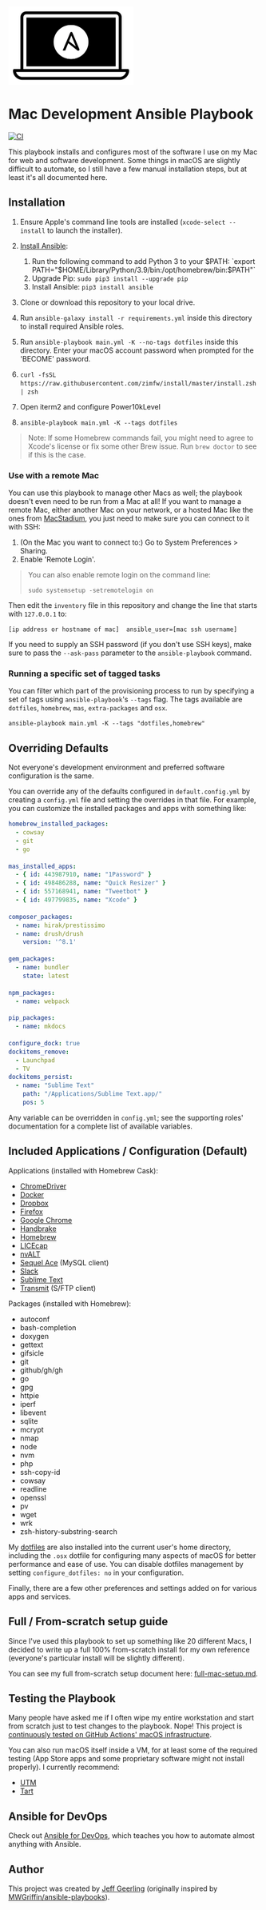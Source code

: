 <img src="https://raw.githubusercontent.com/geerlingguy/mac-dev-playbook/master/files/Mac-Dev-Playbook-Logo.png" width="250" height="156" alt="Mac Dev Playbook Logo" />

# Mac Development Ansible Playbook

[![CI][badge-gh-actions]][link-gh-actions]

This playbook installs and configures most of the software I use on my Mac for web and software development. Some things in macOS are slightly difficult to automate, so I still have a few manual installation steps, but at least it's all documented here.

## Installation

  1. Ensure Apple's command line tools are installed (`xcode-select --install` to launch the installer).
  2. [Install Ansible](https://docs.ansible.com/ansible/latest/installation_guide/index.html):

     1. Run the following command to add Python 3 to your $PATH: `export PATH="$HOME/Library/Python/3.9/bin:/opt/homebrew/bin:$PATH"`
     2. Upgrade Pip: `sudo pip3 install --upgrade pip`
     3. Install Ansible: `pip3 install ansible`

  3. Clone or download this repository to your local drive.
  4. Run `ansible-galaxy install -r requirements.yml` inside this directory to install required Ansible roles.
  5. Run `ansible-playbook main.yml -K --no-tags dotfiles` inside this directory. Enter your macOS account password when prompted for the 'BECOME' password.

  6. `curl -fsSL https://raw.githubusercontent.com/zimfw/install/master/install.zsh | zsh`
  7. Open iterm2 and configure Power10kLevel
  8. `ansible-playbook main.yml -K --tags dotfiles`

> Note: If some Homebrew commands fail, you might need to agree to Xcode's license or fix some other Brew issue. Run `brew doctor` to see if this is the case.

### Use with a remote Mac

You can use this playbook to manage other Macs as well; the playbook doesn't even need to be run from a Mac at all! If you want to manage a remote Mac, either another Mac on your network, or a hosted Mac like the ones from [MacStadium](https://www.macstadium.com), you just need to make sure you can connect to it with SSH:

  1. (On the Mac you want to connect to:) Go to System Preferences > Sharing.
  2. Enable 'Remote Login'.

> You can also enable remote login on the command line:
>
>     sudo systemsetup -setremotelogin on

Then edit the `inventory` file in this repository and change the line that starts with `127.0.0.1` to:

```
[ip address or hostname of mac]  ansible_user=[mac ssh username]
```

If you need to supply an SSH password (if you don't use SSH keys), make sure to pass the `--ask-pass` parameter to the `ansible-playbook` command.

### Running a specific set of tagged tasks

You can filter which part of the provisioning process to run by specifying a set of tags using `ansible-playbook`'s `--tags` flag. The tags available are `dotfiles`, `homebrew`, `mas`, `extra-packages` and `osx`.

    ansible-playbook main.yml -K --tags "dotfiles,homebrew"

## Overriding Defaults

Not everyone's development environment and preferred software configuration is the same.

You can override any of the defaults configured in `default.config.yml` by creating a `config.yml` file and setting the overrides in that file. For example, you can customize the installed packages and apps with something like:

```yaml
homebrew_installed_packages:
  - cowsay
  - git
  - go

mas_installed_apps:
  - { id: 443987910, name: "1Password" }
  - { id: 498486288, name: "Quick Resizer" }
  - { id: 557168941, name: "Tweetbot" }
  - { id: 497799835, name: "Xcode" }

composer_packages:
  - name: hirak/prestissimo
  - name: drush/drush
    version: '^8.1'

gem_packages:
  - name: bundler
    state: latest

npm_packages:
  - name: webpack

pip_packages:
  - name: mkdocs

configure_dock: true
dockitems_remove:
  - Launchpad
  - TV
dockitems_persist:
  - name: "Sublime Text"
    path: "/Applications/Sublime Text.app/"
    pos: 5
```

Any variable can be overridden in `config.yml`; see the supporting roles' documentation for a complete list of available variables.

## Included Applications / Configuration (Default)

Applications (installed with Homebrew Cask):

  - [ChromeDriver](https://sites.google.com/chromium.org/driver/)
  - [Docker](https://www.docker.com/)
  - [Dropbox](https://www.dropbox.com/)
  - [Firefox](https://www.mozilla.org/en-US/firefox/new/)
  - [Google Chrome](https://www.google.com/chrome/)
  - [Handbrake](https://handbrake.fr/)
  - [Homebrew](http://brew.sh/)
  - [LICEcap](http://www.cockos.com/licecap/)
  - [nvALT](http://brettterpstra.com/projects/nvalt/)
  - [Sequel Ace](https://sequel-ace.com) (MySQL client)
  - [Slack](https://slack.com/)
  - [Sublime Text](https://www.sublimetext.com/)
  - [Transmit](https://panic.com/transmit/) (S/FTP client)

Packages (installed with Homebrew):

  - autoconf
  - bash-completion
  - doxygen
  - gettext
  - gifsicle
  - git
  - github/gh/gh
  - go
  - gpg
  - httpie
  - iperf
  - libevent
  - sqlite
  - mcrypt
  - nmap
  - node
  - nvm
  - php
  - ssh-copy-id
  - cowsay
  - readline
  - openssl
  - pv
  - wget
  - wrk
  - zsh-history-substring-search

My [dotfiles](https://github.com/geerlingguy/dotfiles) are also installed into the current user's home directory, including the `.osx` dotfile for configuring many aspects of macOS for better performance and ease of use. You can disable dotfiles management by setting `configure_dotfiles: no` in your configuration.

Finally, there are a few other preferences and settings added on for various apps and services.

## Full / From-scratch setup guide

Since I've used this playbook to set up something like 20 different Macs, I decided to write up a full 100% from-scratch install for my own reference (everyone's particular install will be slightly different).

You can see my full from-scratch setup document here: [full-mac-setup.md](full-mac-setup.md).

## Testing the Playbook

Many people have asked me if I often wipe my entire workstation and start from scratch just to test changes to the playbook. Nope! This project is [continuously tested on GitHub Actions' macOS infrastructure](https://github.com/geerlingguy/mac-dev-playbook/actions?query=workflow%3ACI).

You can also run macOS itself inside a VM, for at least some of the required testing (App Store apps and some proprietary software might not install properly). I currently recommend:

  - [UTM](https://mac.getutm.app)
  - [Tart](https://github.com/cirruslabs/tart)

## Ansible for DevOps

Check out [Ansible for DevOps](https://www.ansiblefordevops.com/), which teaches you how to automate almost anything with Ansible.

## Author

This project was created by [Jeff Geerling](https://www.jeffgeerling.com/) (originally inspired by [MWGriffin/ansible-playbooks](https://github.com/MWGriffin/ansible-playbooks)).

[badge-gh-actions]: https://github.com/geerlingguy/mac-dev-playbook/workflows/CI/badge.svg?event=push
[link-gh-actions]: https://github.com/geerlingguy/mac-dev-playbook/actions?query=workflow%3ACI
